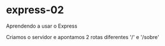 # express-02
Aprendendo a usar o Express

Criamos o servidor e apontamos 2 rotas diferentes '/' e '/sobre'

